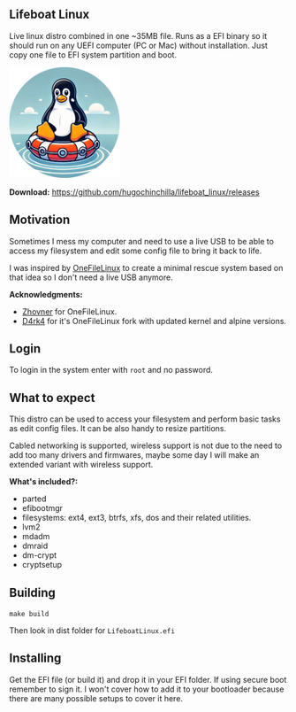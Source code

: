 ## Lifeboat Linux

Live linux distro combined in one ~35MB file. Runs as a EFI binary so it should run on any UEFI computer (PC or Mac) without installation. Just copy one file to EFI system partition and boot.

<img width="200px" alt="Lifeboat Linux" src="lifeboat.png" />

**Download:** https://github.com/hugochinchilla/lifeboat_linux/releases


## Motivation

Sometimes I mess my computer and need to use a live USB to be able to access my filesystem and edit some config file to bring it back to life.

I was inspired by [OneFileLinux](https://github.com/zhovner/OneFileLinux) to create a minimal rescue system based on that idea so I don't need a live USB anymore. 


**Acknowledgments:**

- [Zhovner](https://github.com/zhovner/OneFileLinux) for OneFileLinux. 
- [D4rk4](https://github.com/D4rk4/OneRecovery) for it's OneFileLinux fork with updated kernel and alpine versions.


## Login

To login in the system enter with `root` and no password.

## What to expect

This distro can be used to access your filesystem and perform basic tasks as edit config files. It can be also handy to resize partitions.

Cabled networking is supported, wireless support is not due to the need to add too many drivers and firmwares, maybe some day I will make an extended variant with wireless support.

**What's included?:**

- parted
- efibootmgr
- filesystems: ext4, ext3, btrfs, xfs, dos and their related utilities.
- lvm2
- mdadm
- dmraid
- dm-crypt
- cryptsetup


## Building

```
make build
```

Then look in dist folder for `LifeboatLinux.efi`


## Installing

Get the EFI file (or build it) and drop it in your EFI folder. If using secure boot remember to sign it. I won't cover how to add it to your bootloader because there are many possible setups to cover it here.

